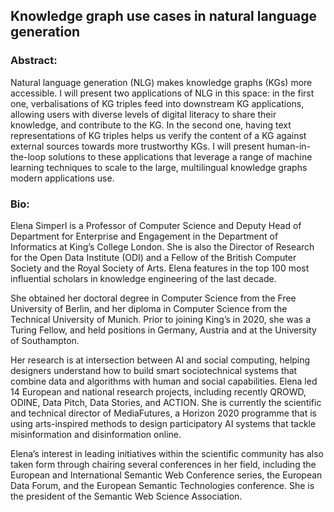 ## Knowledge graph use cases in natural language generation ##

### Abstract:
Natural language generation (NLG) makes knowledge graphs (KGs) more accessible. I will present two applications of NLG in this space: in the first one, verbalisations of KG triples feed into downstream KG applications, allowing users with diverse levels of digital literacy to share their knowledge, and contribute to the KG. In the second one, having text representations of KG triples helps us verify the content of a KG against external sources towards more trustworthy KGs. I will present human-in-the-loop solutions to these applications that leverage a range of machine learning techniques to scale to the large, multilingual knowledge graphs modern applications use.

### Bio:
Elena Simperl is a Professor of Computer Science and Deputy Head of Department for Enterprise and Engagement in the Department of Informatics at King’s College London. She is also the Director of Research for the Open Data Institute (ODI) and a Fellow of the British Computer Society and the Royal Society of Arts. Elena features in the top 100 most influential scholars in knowledge engineering of the last decade.

She obtained her doctoral degree in Computer Science from the Free University of Berlin, and her diploma in Computer Science from the Technical University of Munich. Prior to joining King’s in 2020, she was a Turing Fellow, and held positions in Germany, Austria and at the University of Southampton.

Her research is at intersection between AI and social computing, helping designers understand how to build smart sociotechnical systems that combine data and algorithms with human and social capabilities. Elena led 14  European and national research projects, including recently QROWD, ODINE, Data Pitch, Data Stories, and ACTION. She is currently the scientific and technical director of MediaFutures, a Horizon 2020 programme that is using arts-inspired methods to design participatory AI systems that tackle misinformation and disinformation online.

Elena’s interest in leading initiatives within the scientific community has also taken form through chairing several conferences in her field, including the European and International Semantic Web Conference series, the European Data Forum, and the European Semantic Technologies conference. She is the president of the Semantic Web Science Association.

